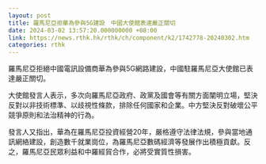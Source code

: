 ```yaml
---
layout: post
title: 羅馬尼亞拒華為參與5G建設　中國大使館表達嚴正關切
date: 2024-03-02 13:57:20.000000000 +08:00
link: https://news.rthk.hk/rthk/ch/component/k2/1742778-20240302.htm
categories: rthk
---
```


羅馬尼亞拒絕中國電訊設備商華為參與5G網路建設，中國駐羅馬尼亞大使館已表達嚴正關切。

大使館發言人表示，多次向羅馬尼亞政府、政黨及國會等有關方面闡明立場，堅決反對以非技術標準、以歧視性條款，排除任何國家和企業。中方堅決反對破壞公平競爭原則和法治精神的行為。

發言人又指出，華為在羅馬尼亞投資經營20年，嚴格遵守法律法規，參與當地通訊網絡建設，創造數千就業崗位，為羅馬尼亞數碼經濟等發展作出積極貢獻。反之，羅馬尼亞民眾利益和中羅經貿合作，必將受實質性損害。
